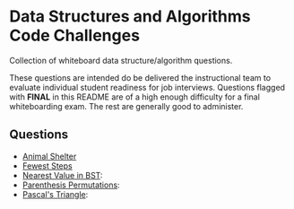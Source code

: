 # Data Structures and Algorithms Code Challenges

Collection of whiteboard data structure/algorithm questions.

These questions are intended do be delivered the instructional team to evaluate individual student readiness for job interviews.
Questions flagged with **FINAL** in this README are of a high enough difficulty for a final whiteboarding exam.
The rest are generally good to administer.

## Questions

- [Animal Shelter](./animal-shelter)
- [Fewest Steps](./fewest-stops)
- [Nearest Value in BST](./nearest-value-bst): 
- [Parenthesis Permutations](./paren-permutations): 
- [Pascal's Triangle](./pascals-triangle): 
